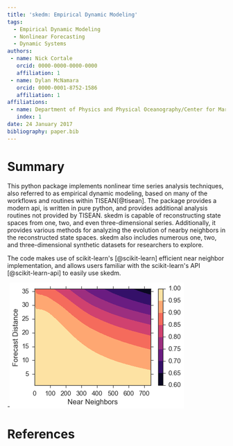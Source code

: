 ```yaml
---
title: 'skedm: Empirical Dynamic Modeling'
tags:
  - Empirical Dynamic Modeling
  - Nonlinear Forecasting
  - Dynamic Systems
authors:
 - name: Nick Cortale
   orcid: 0000-0000-0000-0000
   affiliation: 1
 - name: Dylan McNamara
   orcid: 0000-0001-8752-1586
   affiliation: 1
affiliations:
 - name: Department of Physics and Physical Oceanography/Center for Marine Science, University of North Carolina Wilmington
   index: 1
date: 24 January 2017
bibliography: paper.bib
---
```


# Summary

This python package implements nonlinear time series analysis techniques, also referred
to as empirical dynamic modeling, based on many of the workflows and routines
within TISEAN[@tisean]. The package provides a modern api, is written in pure python,
and provides additional analysis routines not provided by TISEAN. skedm is capable
of reconstructing state spaces from one, two, and even three-dimensional series.
Additionally, it provides various methods for analyzing the evolution of nearby
neighbors in the reconstructed state spaces. skedm also includes numerous one, two, and three-dimensional synthetic datasets for researchers to explore.

The code makes use of scikit-learn's [@scikit-learn] efficient near neighbor implementation,
and allows users familiar with the scikit-learn's API [@scikit-learn-api] to easily
use skedm.

-![Forecasting Example](forecasting_example.png)

# References
